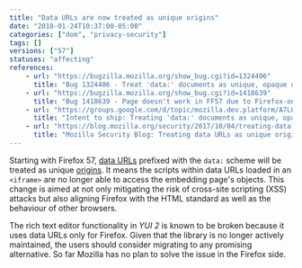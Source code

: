 ```yaml
---
title: "Data URLs are now treated as unique origins"
date: "2018-01-24T10:37:00-05:00"
categories: ["dom", "privacy-security"]
tags: []
versions: ["57"]
statuses: "affecting"
references:
    - url: "https://bugzilla.mozilla.org/show_bug.cgi?id=1324406"
      title: "Bug 1324406 - Treat 'data:' documents as unique, opaque origins"
    - url: "https://bugzilla.mozilla.org/show_bug.cgi?id=1418639"
      title: "Bug 1418639 - Page doesn't work in FF57 due to Firefox-only use of data: URIs by YUI library"
    - url: "https://groups.google.com/d/topic/mozilla.dev.platform/A7LO5c6y3j4/discussion"
      title: "Intent to ship: Treating 'data:' documents as unique, opaque origins"
    - url: "https://blog.mozilla.org/security/2017/10/04/treating-data-urls-unique-origins-firefox-57/"
      title: "Mozilla Security Blog: Treating data URLs as unique origins for Firefox 57"
---
```

Starting with Firefox 57, [data URLs](https://developer.mozilla.org/docs/Web/HTTP/Basics_of_HTTP/Data_URIs) prefixed with the `data:` scheme will be treated as unique [origins](https://developer.mozilla.org/docs/Glossary/Origin). It means the scripts within data URLs loaded in an `<iframe>` are no longer able to access the embedding page's objects. This change is aimed at not only mitigating the risk of cross-site scripting (XSS) attacks but also aligning Firefox with the HTML standard as well as the behaviour of other browsers.

The rich text editor functionality in *YUI 2* is known to be broken because it uses data URLs only for Firefox. Given that the library is no longer actively maintained, the users should consider migrating to any promising alternative. So far Mozilla has no plan to solve the issue in the Firefox side.
